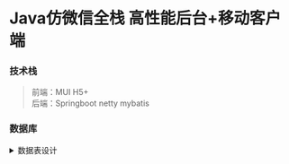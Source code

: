 # Java仿微信全栈 高性能后台+移动客户端  

### 技术栈
> 前端：MUI H5+  
> 后端：Springboot netty mybatis  
### 数据库
<details><summary>数据表设计</summary> 

> Table structure for chat_msg
```sql
DROP TABLE IF EXISTS `chat_msg`;
CREATE TABLE `chat_msg` (
  `id` varchar(64) NOT NULL,
  `send_user_id` varchar(64) NOT NULL,
  `accept_user_id` varchar(64) NOT NULL,
  `msg` varchar(255) NOT NULL,
  `sign_flag` int(1) NOT NULL COMMENT '消息是否签收状态\r\n1：签收\r\n0：未签收\r\n',
  `create_time` datetime NOT NULL COMMENT '发送请求的事件',
  PRIMARY KEY (`id`)
) ENGINE=InnoDB DEFAULT CHARSET=utf8mb4;
```
> Table structure for friends_request
```sql
DROP TABLE IF EXISTS `friends_request`;
CREATE TABLE `friends_request` (
  `id` varchar(64) NOT NULL,
  `send_user_id` varchar(64) NOT NULL,
  `accept_user_id` varchar(64) NOT NULL,
  `request_date_time` datetime NOT NULL COMMENT '发送请求的事件',
  PRIMARY KEY (`id`)
) ENGINE=InnoDB DEFAULT CHARSET=utf8mb4;
```
> Table structure for my_friends
```sql
DROP TABLE IF EXISTS `my_friends`;
CREATE TABLE `my_friends` (
  `id` varchar(64) NOT NULL,
  `my_user_id` varchar(64) NOT NULL COMMENT '用户id',
  `my_friend_user_id` varchar(64) NOT NULL COMMENT '用户的好友id',
  PRIMARY KEY (`id`),
  UNIQUE KEY `my_user_id` (`my_user_id`,`my_friend_user_id`)
) ENGINE=InnoDB DEFAULT CHARSET=utf8mb4;
```
> Table structure for users
```sql
DROP TABLE IF EXISTS `users`;
CREATE TABLE `users` (
  `id` varchar(64) NOT NULL,
  `username` varchar(20) NOT NULL COMMENT '用户名，账号，慕信号',
  `password` varchar(64) NOT NULL COMMENT '密码',
  `face_image` varchar(255) NOT NULL COMMENT '我的头像，如果没有默认给一张',
  `face_image_big` varchar(255) NOT NULL,
  `nickname` varchar(20) CHARACTER SET utf8mb4 COLLATE utf8mb4_unicode_ci NOT NULL COMMENT '昵称',
  `qrcode` varchar(255) NOT NULL COMMENT '新用户注册后默认后台生成二维码，并且上传到fastdfs',
  `cid` varchar(64) DEFAULT NULL,
  PRIMARY KEY (`id`),
  UNIQUE KEY `id` (`id`),
  UNIQUE KEY `username` (`username`)
) ENGINE=InnoDB DEFAULT CHARSET=utf8mb4;
```
</details>
